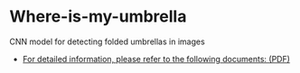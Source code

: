 # Where-is-my-umbrella
CNN model for detecting folded umbrellas in images
* [ For detailed information, please refer to the following documents: (PDF)]([docs/my_document.pdf](https://github.com/YoungseoChoi8482/Where-is-my-umbrella/blob/main/Intelligent%20Systems%20project%20final%20report.pdf))

